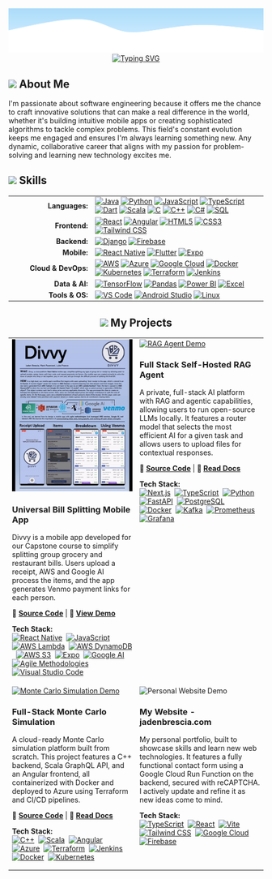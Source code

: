 <!-- 
====================================================================================================================================
👋 Hi, thanks for checking out my README. This is a template I designed based on your request.
- You can find all the icons for the skills section at: https://marwin1991.github.io/profile-technology-icons/
- To generate your own typewriter animation, check out: https://readme-typing-svg.demolab.com/
====================================================================================================================================
-->

<!-- Wave Layout - Top -->
<img src="https://raw.githubusercontent.com/JadenBresciaVillanova/JadenBresciaVillanova/main/wave-header.svg"/>

<!-- Typewriter Animation -->
<div align="center">
  <a href="https://git.io/typing-svg">
    <img src="https://readme-typing-svg.demolab.com?font=Fira+Code&size=24&pause=100&color=000000&center=true&vCenter=true&width=840&lines=Hi%2C+I'm+Jaden+Brescia%2C+an+aspiring+Software+Engineer;Hi%2C+I'm+Jaden+Brescia%2C+an+aspiring+Full+Stack+Developer;Hi%2C+I'm+Jaden+Brescia%2C+an+aspiring+Mobile+App+Developer;Hi%2C+I'm+Jaden+Brescia%2C+an+aspiring+Data+Scientist" alt="Typing SVG" />
  </a>
</div>

<div align="left">
  <h2> <img src="https://github.com/raghavk16/raghavk16/raw/master/octo.gif" width="20px" />  About Me </h2>

  <p>
    I'm passionate about software engineering because it offers me the chance to craft innovative solutions that can make a real difference in the world, whether it's building intuitive mobile apps or creating sophisticated algorithms to tackle complex problems. This field's constant evolution keeps me engaged and ensures I'm always learning something new. Any dynamic, collaborative career that aligns with my passion for problem-solving and learning new technology excites me.
  </p>
</div>

<div align="left">
  
##   <img src="https://camo.githubusercontent.com/ec5c8741e4ed88b1a5824e32558e15983dbaf6b46ca017418a32e39b4036ba3b/68747470733a2f2f6d65646961322e67697068792e636f6d2f6d656469612f51737347456d706b79454f684243623765312f67697068792e6769663f6369643d656366303565343761306e336769316266716e74716d6f62386739616964316f796a327772336473336d67373030626c267269643d67697068792e676966" width="20px" /> Skills

</div>

<table align="center" style="border: none; width: 100%;">
  <tr>
    <td align="right" valign="middle" width="150px">
      <strong>Languages:</strong>
    </td>
    <td align="left" valign="middle">
      <a href="https://www.java.com"><img src="https://raw.githubusercontent.com/marwin1991/profile-technology-icons/main/icons/java.png" alt="Java" title="Java" height="40"/></a>
      <a href="https://www.python.org"><img src="https://raw.githubusercontent.com/marwin1991/profile-technology-icons/main/icons/python.png" alt="Python" title="Python" height="40"/></a>
      <a href="https://developer.mozilla.org/en-US/docs/Web/JavaScript"><img src="https://raw.githubusercontent.com/marwin1991/profile-technology-icons/main/icons/javascript.png" alt="JavaScript" title="JavaScript" height="40"/></a>
      <a href="https://www.typescriptlang.org/"><img src="https://raw.githubusercontent.com/marwin1991/profile-technology-icons/main/icons/typescript.png" alt="TypeScript" title="TypeScript" height="40"/></a>
      <a href="https://dart.dev"><img src="https://raw.githubusercontent.com/marwin1991/profile-technology-icons/main/icons/dart.png" alt="Dart" title="Dart" height="40"/></a>
      <a href="https://www.scala-lang.org/"><img src="https://raw.githubusercontent.com/marwin1991/profile-technology-icons/main/icons/scala.png" alt="Scala" title="Scala" height="40"/></a>
      <a href="https://en.wikipedia.org/wiki/C_(programming_language)"><img src="https://raw.githubusercontent.com/marwin1991/profile-technology-icons/main/icons/c.png" alt="C" title="C" height="40"/></a>
      <a href="https://en.wikipedia.org/wiki/C%2B%2B"><img src="https://raw.githubusercontent.com/marwin1991/profile-technology-icons/main/icons/c++.png" alt="C++" title="C++" height="40"/></a>
      <a href="https://docs.microsoft.com/en-us/dotnet/csharp/"><img src="https://raw.githubusercontent.com/marwin1991/profile-technology-icons/main/icons/c%23.png" alt="C#" title="C#" height="40"/></a>
      <a href="https://www.mysql.com/"><img src="https://raw.githubusercontent.com/marwin1991/profile-technology-icons/main/icons/mysql.png" alt="SQL" title="SQL" height="40"/></a>
    </td>
  </tr>
  <tr>
    <td align="right" valign="middle">
      <strong>Frontend:</strong>
    </td>
    <td align="left" valign="middle">
      <a href="https://reactjs.org/"><img src="https://raw.githubusercontent.com/marwin1991/profile-technology-icons/main/icons/react.png" alt="React" title="React" height="40"/></a>
      <a href="https://angular.io/"><img src="https://raw.githubusercontent.com/marwin1991/profile-technology-icons/main/icons/angular.png" alt="Angular" title="Angular" height="40"/></a>
      <a href="https://developer.mozilla.org/en-US/docs/Web/HTML"><img src="https://raw.githubusercontent.com/marwin1991/profile-technology-icons/main/icons/html.png" alt="HTML5" title="HTML5" height="40"/></a>
      <a href="https://developer.mozilla.org/en-US/docs/Web/CSS"><img src="https://raw.githubusercontent.com/marwin1991/profile-technology-icons/main/icons/css.png" alt="CSS3" title="CSS3" height="40"/></a>
      <a href="https://tailwindcss.com/"><img src="https://raw.githubusercontent.com/marwin1991/profile-technology-icons/main/icons/tailwind_css.png" alt="Tailwind CSS" title="Tailwind CSS" height="40"/></a>
    </td>
  </tr>
    <tr>
    <td align="right" valign="middle">
      <strong>Backend:</strong>
    </td>
    <td align="left" valign="middle">
      <a href="https://www.djangoproject.com/"><img src="https://raw.githubusercontent.com/marwin1991/profile-technology-icons/main/icons/django.png" alt="Django" title="Django" height="40"/></a>
      <a href="https://firebase.google.com/"><img src="https://raw.githubusercontent.com/marwin1991/profile-technology-icons/main/icons/firebase.png" alt="Firebase" title="Firebase" height="40"/></a>
    </td>
  </tr>
  <tr>
    <td align="right" valign="middle">
      <strong>Mobile:</strong>
    </td>
    <td align="left" valign="middle">
      <a href="https://reactnative.dev/"><img src="https://raw.githubusercontent.com/marwin1991/profile-technology-icons/main/icons/react.png" alt="React Native" title="React Native" height="40"/></a>
      <a href="https://flutter.dev/"><img src="https://raw.githubusercontent.com/marwin1991/profile-technology-icons/main/icons/flutter.png" alt="Flutter" title="Flutter" height="40"/></a>
      <a href="https://expo.dev/"><img src="https://raw.githubusercontent.com/marwin1991/profile-technology-icons/main/icons/expo.png" alt="Expo" title="Expo" height="40"/></a>
    </td>
  </tr>
  <tr>
    <td align="right" valign="middle">
      <strong>Cloud & DevOps:</strong>
    </td>
    <td align="left" valign="middle">
      <a href="https://aws.amazon.com/"><img src="https://raw.githubusercontent.com/marwin1991/profile-technology-icons/main/icons/aws.png" alt="AWS" title="AWS" height="40"/></a>
      <a href="https://azure.microsoft.com/"><img src="https://raw.githubusercontent.com/marwin1991/profile-technology-icons/main/icons/microsoft_azure.png" alt="Azure" title="Azure" height="40"/></a>
      <a href="https://cloud.google.com/"><img src="https://raw.githubusercontent.com/marwin1991/profile-technology-icons/main/icons/gcp.png" alt="Google Cloud" title="Google Cloud" height="40"/></a>
      <a href="https://www.docker.com/"><img src="https://raw.githubusercontent.com/marwin1991/profile-technology-icons/main/icons/docker.png" alt="Docker" title="Docker" height="40"/></a>
      <a href="https://kubernetes.io/"><img src="https://raw.githubusercontent.com/marwin1991/profile-technology-icons/main/icons/kubernetes.png" alt="Kubernetes" title="Kubernetes" height="40"/></a>
      <a href="https://www.terraform.io/"><img src="https://raw.githubusercontent.com/marwin1991/profile-technology-icons/main/icons/terraform.png" alt="Terraform" title="Terraform" height="40"/></a>
      <a href="https://www.jenkins.io/"><img src="https://raw.githubusercontent.com/marwin1991/profile-technology-icons/main/icons/jenkins.png" alt="Jenkins" title="Jenkins" height="40"/></a>
    </td>
  </tr>
  <tr>
    <td align="right" valign="middle">
      <strong>Data & AI:</strong>
    </td>
    <td align="left" valign="middle">
      <a href="https://www.tensorflow.org"><img src="https://raw.githubusercontent.com/marwin1991/profile-technology-icons/main/icons/tensorflow.png" alt="TensorFlow" title="TensorFlow" height="40"/></a>
      <a href="https://pandas.pydata.org/"><img src="https://raw.githubusercontent.com/marwin1991/profile-technology-icons/main/icons/pandas.png" alt="Pandas" title="Pandas" height="40"/></a>
      <a href="https://powerbi.microsoft.com/"><img src="https://img.shields.io/badge/Power_BI-F2C811?style=for-the-badge&logo=powerbi&logoColor=black" alt="Power BI" title="Power BI" height="40"/></a>
      <a href="https://www.microsoft.com/en-us/microsoft-365/excel"><img src="https://img.shields.io/badge/Excel-217346?style=for-the-badge&logo=microsoftexcel&logoColor=white" alt="Excel" title="Excel" height="40"/></a>
    </td>
  </tr>
  <tr>
    <td align="right" valign="middle">
      <strong>Tools & OS:</strong>
    </td>
    <td align="left" valign="middle">
      <a href="https://code.visualstudio.com/"><img src="https://raw.githubusercontent.com/marwin1991/profile-technology-icons/main/icons/visual_studio_code.png" alt="VS Code" title="VS Code" height="40"/></a>
      <a href="https://developer.android.com/studio"><img src="https://raw.githubusercontent.com/marwin1991/profile-technology-icons/main/icons/android_studio.png" alt="Android Studio" title="Android Studio" height="40"/></a>
      <a href="https://www.linux.org/"><img src="https://raw.githubusercontent.com/marwin1991/profile-technology-icons/main/icons/linux.png" alt="Linux" title="Linux" height="40"/></a>
    </td>
  </tr>
</table>


<div align="center">
  
## <img src="https://github.com/demartini/demartini/raw/master/code.gif" width="20px" /> My Projects

</div>
<!-- This table creates the 2x2 grid for your projects. -->
<!-- This table creates the 2x2 grid for your projects. -->
<table width="100%" border="0" cellspacing="15">
  <!-- Top Row of Projects -->
  <tr>
    <!-- Project 1: Divvy -->
    <td width="50%" valign="top">
      <a href="https://github.com/JadenBresciaVillanova/Divvy">
        <img src="https://raw.githubusercontent.com/JadenBresciaVillanova/JadenBresciaVillanova/main/DivvyGifBlurred.gif" alt="Divvy App Demo" width="100%" style="height: 300PX; object-fit: cover;" />
      </a>
      <h3>Universal Bill Splitting Mobile App</h3>
      <p>
        Divvy is a mobile app developed for our Capstone course to simplify splitting group grocery and restaurant bills. Users upload a receipt, AWS and Google AI process the items, and the app generates Venmo payment links for each person.
      </p>
      <p>
        🔗 <strong><a href="https://github.com/JadenBresciaVillanova/Divvy">Source Code</a></strong> | 🎥 <strong><a href="https://jadenbrescia.com/assets/FinalDivvyPosterVideo2-94190511.mp4">View Demo</a></strong>
      </p>
      <p>
        <strong>Tech Stack:</strong><br>
        <a href="#"><img src="https://raw.githubusercontent.com/marwin1991/profile-technology-icons/main/icons/react.png" alt="React Native" title="React Native" height="30"/></a>&nbsp;
        <a href="#"><img src="https://raw.githubusercontent.com/marwin1991/profile-technology-icons/main/icons/javascript.png" alt="JavaScript" title="JavaScript" height="30"/></a>&nbsp;
        <a href="#"><img src="https://upload.wikimedia.org/wikipedia/commons/thumb/5/5c/Amazon_Lambda_architecture_logo.svg/1280px-Amazon_Lambda_architecture_logo.svg.png" alt="AWS Lambda" title="AWS Lambda" height="30"/></a>&nbsp;
        <a href="#"><img src="https://upload.wikimedia.org/wikipedia/commons/f/fd/DynamoDB.png" alt="AWS DynamoDB" title="AWS DynamoDB" height="30"/></a>&nbsp;
        <a href="#"><img src="https://upload.wikimedia.org/wikipedia/commons/b/bc/Amazon-S3-Logo.svg" alt="AWS S3" title="AWS S3" height="30"/></a>&nbsp;
        <a href="#"><img src="https://raw.githubusercontent.com/marwin1991/profile-technology-icons/main/icons/expo.png" alt="Expo" title="Expo" height="30"/></a>&nbsp;
        <a href="#"><img src="https://cdn.worldvectorlogo.com/logos/google-ai-1.svg" alt="Google AI" title="Google AI" height="30"/></a>&nbsp;
        <a href="#"><img src="https://thumbs.dreamstime.com/b/agile-icon-methodology-vector-development-scrum-flexible-software-logo-concept-206202942.jpg" alt="Agile Methodologies" title="Agile Methodologies" height="30"/></a>&nbsp;
        <a href="#"><img src="https://raw.githubusercontent.com/marwin1991/profile-technology-icons/main/icons/visual_studio_code.png" alt="Visual Studio Code" title="Visual Studio Code" height="30"/></a>&nbsp;
      </p>
    </td>
    <!-- Project 2: RAG Agent -->
    <td width="50%" valign="top">
      <a href="https://github.com/JadenBresciaVillanova/local-llm">
        <img src="https://raw.githubusercontent.com/JadenBresciaVillanova/JadenBresciaVillanova/main/llm_gif.gif" alt="RAG Agent Demo" width="100%" style="height: 300px; object-fit: cover;" />
      </a>
      <h3>Full Stack Self-Hosted RAG Agent</h3>
      <p>
        A private, full-stack AI platform with RAG and agentic capabilities, allowing users to run open-source LLMs locally. It features a router model that selects the most efficient AI for a given task and allows users to upload files for contextual responses.
      </p>
      <p>
        🔗 <strong><a href="https://github.com/JadenBresciaVillanova/local-llm">Source Code</a></strong> | 📄 <strong><a href="https://docs.google.com/document/d/1jZPXIvFb1MgwrVF2hs-_9YnLXcKkvG6766xEY43m42s/edit?usp=sharing">Read Docs</a></strong>
      </p>
      <p>
        <strong>Tech Stack:</strong><br>
        <a href="#"><img src="https://raw.githubusercontent.com/marwin1991/profile-technology-icons/main/icons/next_js.png" alt="Next.js" title="Next.js" height="30"/></a>&nbsp;
        <a href="#"><img src="https://raw.githubusercontent.com/marwin1991/profile-technology-icons/main/icons/typescript.png" alt="TypeScript" title="TypeScript" height="30"/></a>&nbsp;
        <a href="#"><img src="https://raw.githubusercontent.com/marwin1991/profile-technology-icons/main/icons/python.png" alt="Python" title="Python" height="30"/></a>&nbsp;
        <a href="#"><img src="https://upload.wikimedia.org/wikipedia/commons/thumb/1/1a/FastAPI_logo.svg/512px-FastAPI_logo.svg.png" alt="FastAPI" title="FastAPI" height="30"/></a>&nbsp;
        <a href="#"><img src="https://raw.githubusercontent.com/marwin1991/profile-technology-icons/main/icons/postgresql.png" alt="PostgreSQL" title="PostgreSQL" height="30"/></a>&nbsp;
        <a href="#"><img src="https://raw.githubusercontent.com/marwin1991/profile-technology-icons/main/icons/docker.png" alt="Docker" title="Docker" height="30"/></a>&nbsp;
        <a href="#"><img src="https://raw.githubusercontent.com/marwin1991/profile-technology-icons/main/icons/kafka.png" alt="Kafka" title="Kafka" height="30"/></a>&nbsp;
        <a href="#"><img src="https://raw.githubusercontent.com/marwin1991/profile-technology-icons/main/icons/prometheus.png" alt="Prometheus" title="Prometheus" height="30"/></a>&nbsp;
        <a href="#"><img src="https://raw.githubusercontent.com/marwin1991/profile-technology-icons/main/icons/grafana.png" alt="Grafana" title="Grafana" height="30"/></a>&nbsp;
      </p>
    </td>
  </tr>
  <!-- Bottom Row of Projects -->
  <tr>
    <!-- Project 3: Monte Carlo Simulation -->
    <td width="50%" valign="top">
      <a href="https://bitbucket.org/jb100/workspace/projects/MON">
        <img src="https://raw.githubusercontent.com/JadenBresciaVillanova/JadenBresciaVillanova/main/MCGif.gif" alt="Monte Carlo Simulation Demo" width="100%" style="height: 300PX; object-fit: cover;" />
      </a>
      <h3>Full-Stack Monte Carlo Simulation</h3>
      <p>
        A cloud-ready Monte Carlo simulation platform built from scratch. This project features a C++ backend, Scala GraphQL API, and an Angular frontend, all containerized with Docker and deployed to Azure using Terraform and CI/CD pipelines.
      </p>
      <p>
        🔗 <strong><a href="https://bitbucket.org/jb100/workspace/projects/MON">Source Code</a></strong> | 📄 <strong><a href="https://docs.google.com/document/d/1Di0Zjg2u66gyi1owhknUvsJa34uYvR_W8WZUMuzMESk/edit?usp=sharing">Read Docs</a></strong>
      </p>
      <p>
        <strong>Tech Stack:</strong><br>
        <a href="#"><img src="https://raw.githubusercontent.com/marwin1991/profile-technology-icons/main/icons/c++.png" alt="C++" title="C++" height="30"/></a>&nbsp;
        <a href="#"><img src="https://raw.githubusercontent.com/marwin1991/profile-technology-icons/main/icons/scala.png" alt="Scala" title="Scala" height="30"/></a>&nbsp;
        <a href="#"><img src="https://raw.githubusercontent.com/marwin1991/profile-technology-icons/main/icons/angular.png" alt="Angular" title="Angular" height="30"/></a>&nbsp;
        <a href="#"><img src="https://raw.githubusercontent.com/marwin1991/profile-technology-icons/main/icons/microsoft_azure.png" alt="Azure" title="Azure" height="30"/></a>&nbsp;
        <a href="#"><img src="https://raw.githubusercontent.com/marwin1991/profile-technology-icons/main/icons/terraform.png" alt="Terraform" title="Terraform" height="30"/></a>&nbsp;
        <a href="#"><img src="https://raw.githubusercontent.com/marwin1991/profile-technology-icons/main/icons/jenkins.png" alt="Jenkins" title="Jenkins" height="30"/></a>&nbsp;
        <a href="#"><img src="https://raw.githubusercontent.com/marwin1991/profile-technology-icons/main/icons/docker.png" alt="Docker" title="Docker" height="30"/></a>&nbsp;
        <a href="#"><img src="https://raw.githubusercontent.com/marwin1991/profile-technology-icons/main/icons/kubernetes.png" alt="Kubernetes" title="Kubernetes" height="30"/></a>&nbsp;
      </p>
    </td>
    <!-- Project 4: Personal Website -->
    <td width="50%" valign="top">
      <a>
        <img src="https://raw.githubusercontent.com/JadenBresciaVillanova/JadenBresciaVillanova/main/websiteGIFCompressed.gif" alt="Personal Website Demo" width="100%" style="height: 300PX; object-fit: cover;" />
      </a>
      <h3>My Website - jadenbrescia.com</h3>
      <p>
        My personal portfolio, built to showcase skills and learn new web technologies. It features a fully functional contact form using a Google Cloud Run Function on the backend, secured with reCAPTCHA. I actively update and refine it as new ideas come to mind.
      </p>
      <p>
        <!-- No external links provided, so this section is omitted for a cleaner look -->
      </p>
      <p>
        <strong>Tech Stack:</strong><br>
        <a href="#"><img src="https://raw.githubusercontent.com/marwin1991/profile-technology-icons/main/icons/typescript.png" alt="TypeScript" title="TypeScript" height="30"/></a>&nbsp;
        <a href="#"><img src="https://raw.githubusercontent.com/marwin1991/profile-technology-icons/main/icons/react.png" alt="React" title="React" height="30"/></a>&nbsp;
        <a href="#"><img src="https://raw.githubusercontent.com/marwin1991/profile-technology-icons/main/icons/vite.png" alt="Vite" title="Vite" height="30"/></a>&nbsp;
        <a href="#"><img src="https://raw.githubusercontent.com/marwin1991/profile-technology-icons/main/icons/tailwind_css.png" alt="Tailwind CSS" title="Tailwind CSS" height="30"/></a>&nbsp;
        <a href="#"><img src="https://raw.githubusercontent.com/marwin1991/profile-technology-icons/main/icons/gcp.png" alt="Google Cloud" title="Google Cloud" height="30"/></a>&nbsp;
        <a href="#"><img src="https://raw.githubusercontent.com/marwin1991/profile-technology-icons/main/icons/firebase.png" alt="Firebase" title="Firebase" height="30"/></a>&nbsp;
      </p>
    </td>
  </tr>
</table>

